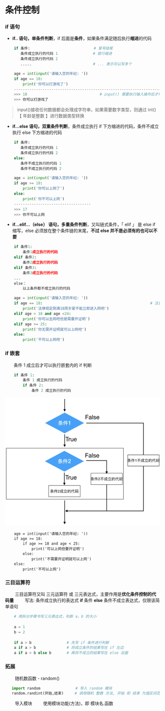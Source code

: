 # 条件控制
### if 语句
* **if.. 语句，单条件判断**，if 后面是**条件**，如果条件满足随后执行**缩进**的代码

```python
    if 条件:                             # 冒号结尾
       条件成立执行的代码 1                # 首行缩进
       条件成立执行的代码 2
       .....                            # ... 表示可以写多个
```


```python
    age = int(input('请输入您的年纪: ')) 
    if age == 18:
        print('你可以打游戏了')
    --------------------------------------------------------------------------------
    >>> 18                                 # input() 需要执行输入操作后才可以执行下一步操作
    >>> 你可以打游戏了                 

```
>input()接收任何数据都会处理成字符串，如果需要数字类型，则通过 int() 【 年龄是整数 】进行数据类型转换


* **if...else 语句，双重条件判断**，条件成立执行 if 下方缩进的代码，条件不成立执行 else 下方缩进的代码


```python
    if 条件:
       条件成立执行的代码 1
       条件成立执行的代码 2
    else:
       条件不成立执行的代码 1
       条件不成立执行的代码 2

```


```python
    age = int(input('请输入您的年纪: '))
    if age >= 18:
        print('你可以上网了')
    else:
        print('你不可以上网')
    -----------------------------------
    >>> 17
    >>> 你不可以上网

```



* **if...elif...（else） 语句，多重条件判断**，又叫链式条件，「 elif 」 是 else if 缩写，else 必须放在整个条件链的末尾，**不过 else 并不是必须有的也可以不要**


```python
    if 条件1:
        条件1成立执行的代码
    elif 条件2:
        条件2成立执行的代码
    elif 条件3:
        条件3成立执行的代码
    ...                                         
    else：                                      
        以上条件都不成立执行的代码
```


```python
    age = int(input('请输入您的年纪: '))
    if age == 18:                                                 # 注意 == 是 等于号
        print('法律规定刚满18周岁是不能立即进入网吧')
    elif age > 18 and age <24:
        print('你可以去网吧但是需要开证明')
    elif age >= 25:
        print('你无需开证明就可以上网吧')
    else:
        print('不可以上网吧')
```




### if 嵌套

&emsp;&emsp;条件 1 成立后才可以执行嵌套内的 if 判断

```python
    if 条件 1:
        条件 1 成立执行的代码
        if 条件 2:
            条件 2 成立执行的代码

```
![](/assets/QQ20200921-141014@2x.png)


```python3
    age = int(input('请输入您的年纪: '))
    if age >= 18:
        if age >= 18 and age < 25:
            print('可以上网但要开证明')
        else:
            print('不需要开证明就可以上网')
    else:
        print('不可以上网')

```



### 三目运算符
&emsp;&emsp; 三目运算符又叫 三元运算符 或 三元表达式，主要作用是**优化条件控制的代码量**
&emsp;&emsp; 写法: 条件成立执行的表达式 **if** 条件 **else** 条件不成立表达式，仅限该简单语句

```python
    # 用拆分步骤书写三元表达式，判断 a，b 的大小
    
    a = 1
    b = 2
   
    if a > b                # 先写 if 条件进行判断
    a if a > b              # 将成立条件的结果写在 if 左边
    a if a > b else b       # 再将不成立的结果写在 else 后面
```


### 拓展
&emsp;&emsp; 随机数函数 - random()

```python
   import random                # 导入 random 模块
   random.randint(开始,结束)     # 调用随机 整数 方法, 开始 和 结束 为值区间范围，包括开始和结束

```
&emsp;&emsp; 导入模块
&emsp;&emsp; 使用模块功能(方法)，即 模块名.函数













